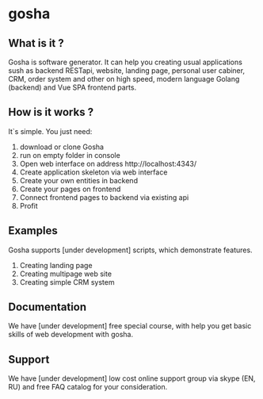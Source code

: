 # gosha

## What is it ?

Gosha is software generator. It can help you creating usual applications sush as 
backend RESTapi, website, landing page, personal user cabiner, CRM, order system 
and other on high speed, modern language Golang (backend) and Vue SPA frontend parts.

## How is it works ?

It`s simple. You just need: 
1. download or clone Gosha
1. run on empty folder in console
1. Open web interface on  address http://localhost:4343/
1. Create application skeleton via web interface 
1. Create your own entities in backend
1. Create your pages on frontend
1. Connect frontend pages to backend via existing api
1. Profit  

## Examples

Gosha supports [under development] scripts, which demonstrate features.

1. Creating landing page
1. Creating multipage web site
1. Creating simple CRM system   

## Documentation

We have [under development] free special course, with help you get basic skills of web development with
gosha. 

## Support

We have [under development] low cost online support group via skype (EN, RU) and free FAQ catalog for your consideration.
